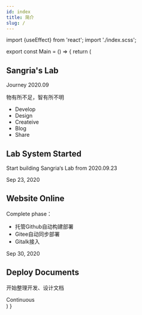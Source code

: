 ```yaml
---
id: index
title: 简介
slug: /
---
```

import {useEffect} from 'react';
import './index.scss';

export const Main = () => {
  return (
    <section id="cd-timeline" className="cd-container">
      <div className="cd-timeline-block">
        <div className="cd-timeline-img cd-picture">
        </div>
        <div className="cd-timeline-content">
          <h2>Sangria's Lab</h2>
          <div className="timeline-content-info">
            <span className="timeline-content-info-title">
              <i className="fa fa-certificate" aria-hidden="true"></i>
              Journey
            </span>
            <span className="timeline-content-info-date">
              <i className="fa fa-calendar-o" aria-hidden="true"></i>
              2020.09
            </span>
          </div>
          <p>物有所不足，智有所不明</p>
          <ul className="content-skills">
          <li>Develop</li>
          <li>Design</li>
          <li>Createive</li>
          <li>Blog</li>
          <li>Share</li>
          </ul>
        </div>
      </div>
      <div className="cd-timeline-block">
			  <div className="cd-timeline-img cd-movie"></div>
        <div className="cd-timeline-content">
          <h2>Lab System Started</h2>
          <p>Start building Sangria‘s Lab from 2020.09.23</p>
          <span className="cd-date">Sep 23, 2020</span>
        </div>
      </div>
      <div className="cd-timeline-block">
			  <div className="cd-timeline-img cd-movie"></div>
        <div className="cd-timeline-content">
          <h2>Website Online</h2>
          <p>Complete phase：</p>
          <ul>
            <li>托管Github自动构建部署</li>
            <li>Gitee自动同步部署</li>
            <li>Gitalk接入</li>
          </ul>
          <span className="cd-date">Sep 30, 2020</span>
        </div>
      </div>
      <div className="cd-timeline-block">
			  <div className="cd-timeline-img cd-movie"></div>
        <div className="cd-timeline-content">
          <h2>Deploy Documents</h2>
          <p>开始整理开发、设计文档</p>
          <span className="cd-date">Continuous</span>
        </div>
      </div>
	</section>
  )
}

<Main/>
